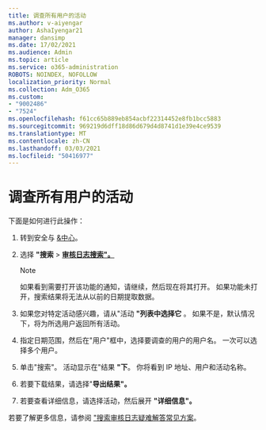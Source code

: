 ```yaml
---
title: 调查所有用户的活动
ms.author: v-aiyengar
author: AshaIyengar21
manager: dansimp
ms.date: 17/02/2021
ms.audience: Admin
ms.topic: article
ms.service: o365-administration
ROBOTS: NOINDEX, NOFOLLOW
localization_priority: Normal
ms.collection: Adm_O365
ms.custom:
- "9002486"
- "7524"
ms.openlocfilehash: f61cc65b889eb854acbf22314452e8fb1bcc5883
ms.sourcegitcommit: 969219d6dff18d86d679d4d8741d1e39e4ce9539
ms.translationtype: MT
ms.contentlocale: zh-CN
ms.lasthandoff: 03/03/2021
ms.locfileid: "50416977"
---
```

# <a name="investigate-all-the-users-activities"></a>调查所有用户的活动

下面是如何进行此操作：

1. 转到安全与 [&中心](https://go.microsoft.com/fwlink/p/?linkid=2077143)。
1. 选择 **"搜索**  >  **[审核日志搜索"。](https://go.microsoft.com/fwlink/?linkid=2103759)**
    > [!NOTE]
    > 如果看到需要打开该功能的通知，请继续，然后现在将其打开。 如果功能未打开，搜索结果将无法从以前的日期提取数据。

1. 如果您对特定活动感兴趣，请从"活动 **"列表中选择它** 。 如果不是，默认情况下，将为所选用户返回所有活动。
1. 指定日期范围，然后在"用户"框中，选择要调查的用户的用户名。 一次可以选择多个用户。
1. 单击"搜索"。 活动显示在"结果 **"下**。 你将看到 IP 地址、用户和活动名称。
1. 若要下载结果，请选择"**导出结果"。**
1. 若要查看详细信息，请选择活动，然后展开 **"详细信息"。**

若要了解更多信息，请参阅 ["搜索审核日志疑难解答常见方案](https://go.microsoft.com/fwlink/?linkid=2103944)。